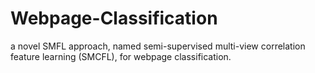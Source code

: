 # Webpage-Classification
a novel SMFL approach, named semi-supervised  multi-view correlation feature learning (SMCFL), for  webpage classification.
